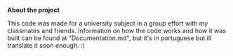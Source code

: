 **About the project**

This code was made for a university subject in a group effort with my classmates and friends.
Information on how the code works and how it was built can be found at "Documentation.md", but it's in portuguese but ill translate it soon enough. :)

